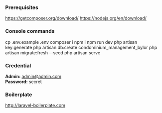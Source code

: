 ### Prerequisites
https://getcomposer.org/download/
https://nodejs.org/en/download/

### Console commands
cp .env.example .env
composer i
npm i
npm run dev
php artisan key:generate
php artisan db:create condominium_management_bylor
php artisan migrate:fresh --seed
php artisan serve

### Credential
**Admin:** admin@admin.com  
**Password:** secret

### Boilerplate
http://laravel-boilerplate.com